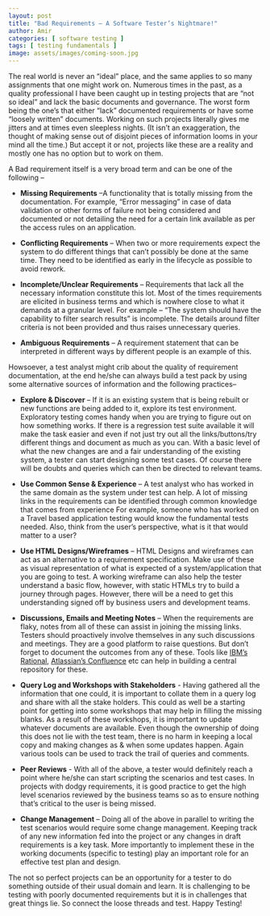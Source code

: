 ```yaml
---
layout: post
title: "Bad Requirements – A Software Tester’s Nightmare!"
author: Amir
categories: [ software testing ]
tags: [ testing fundamentals ]
image: assets/images/coming-soon.jpg
---
```


The real world is never an “ideal” place, and the same applies to so many assignments that one might work on. Numerous times in the past, as a quality professional I have been caught up in testing projects that are “not so ideal” and lack the basic documents and governance. The worst form being the one’s that either “lack” documented requirements or have some “loosely written” documents. Working on such projects literally gives me jitters and at times even sleepless nights. (It isn’t an exaggeration, the thought of making sense out of disjoint pieces of information looms in your mind all the time.) But accept it or not, projects like these are a reality and mostly one has no option but to work on them.

A Bad requirement itself is a very broad term and can be one of the following –

*   **Missing Requirements** –A functionality that is totally missing from the documentation. For example, “Error messaging” in case of data validation or other forms of failure not being considered and documented or not detailing the need for a certain link available as per the access rules on an application.

*   **Conflicting Requirements** – When two or more requirements expect the system to do different things that can’t possibly be done at the same time. They need to be identified as early in the lifecycle as possible to avoid rework.

*   **Incomplete/Unclear Requirements** – Requirements that lack all the necessary information constitute this lot. Most of the times requirements are elicited in business terms and which is nowhere close to what it demands at a granular level. For example – “The system should have the capability to filter search results” is incomplete. The details around filter criteria is not been provided and thus raises unnecessary queries.

*   **Ambiguous Requirements** – A requirement statement that can be interpreted in different ways by different people is an example of this.

Howsoever, a test analyst might crib about the quality of requirement documentation, at the end he/she can always build a test pack by using some alternative sources of information and the following practices–

*   **Explore & Discover** – If it is an existing system that is being rebuilt or new functions are being added to it, explore its test environment. Exploratory testing comes handy when you are trying to figure out on how something works. If there is a regression test suite available it will make the task easier and even if not just try out all the links/buttons/try different things and document as much as you can. With a basic level of what the new changes are and a fair understanding of the existing system, a tester can start designing some test cases. Of course there will be doubts and queries which can then be directed to relevant teams.

*   **Use Common Sense & Experience** – A test analyst who has worked in the same domain as the system under test can help. A lot of missing links in the requirements can be identified through common knowledge that comes from experience For example, someone who has worked on a Travel based application testing would know the fundamental tests needed. Also, think from the user’s perspective, what is it that would matter to a user?

*   **Use HTML Designs/Wireframes** – HTML Designs and wireframes can act as an alternative to a requirement specification. Make use of these as visual representation of what is expected of a system/application that you are going to test. A working wireframe can also help the tester understand a basic flow, however, with static HTMLs try to build a journey through pages. However, there will be a need to get this understanding signed off by business users and development teams.

*   **Discussions, Emails and Meeting Notes** – When the requirements are flaky, notes from all of these can assist in joining the missing links. Testers should proactively involve themselves in any such discussions and meetings. They are a good platform to raise questions. But don’t forget to document the outcomes from any of these. Tools like [IBM’s Rational](http://www-01.ibm.com/software/uk/rational/), [Atlassian’s Confluence](https://www.atlassian.com/software/confluence) etc can help in building a central repository for these.

*   **Query Log and Workshops with Stakeholders** - Having gathered all the information that one could, it is important to collate them in a query log and share with all the stake holders. This could as well be a starting point for getting into some workshops that may help in filling the missing blanks. As a result of these workshops, it is important to update whatever documents are available. Even though the ownership of doing this does not lie with the test team, there is no harm in keeping a local copy and making changes as & when some updates happen. Again various tools can be used to track the trail of queries and comments.

*   **Peer Reviews** - With all of the above, a tester would definitely reach a point where he/she can start scripting the scenarios and test cases. In projects with dodgy requirements, it is good practice to get the high level scenarios reviewed by the business teams so as to ensure nothing that’s critical to the user is being missed.

*   **Change Management** – Doing all of the above in parallel to writing the test scenarios would require some change management. Keeping track of any new information fed into the project or any changes in draft requirements is a key task. More importantly to implement these in the working documents (specific to testing) play an important role for an effective test plan and design.

The not so perfect projects can be an opportunity for a tester to do something outside of their usual domain and learn. It is challenging to be testing with poorly documented requirements but it is in challenges that great things lie. So connect the loose threads and test. Happy Testing!